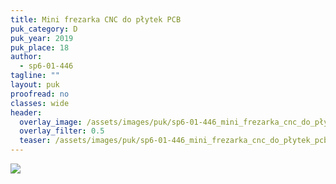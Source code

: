 ```yaml
---
title: Mini frezarka CNC do płytek PCB
puk_category: D
puk_year: 2019
puk_place: 18
author: 
  - sp6-01-446
tagline: ""
layout: puk
proofread: no
classes: wide
header:
  overlay_image: /assets/images/puk/sp6-01-446_mini_frezarka_cnc_do_płytek_pcb.jpg
  overlay_filter: 0.5
  teaser: /assets/images/puk/sp6-01-446_mini_frezarka_cnc_do_płytek_pcb.jpg
---
```






 






![](assets/img/work-in-progress.jpg) 








 


